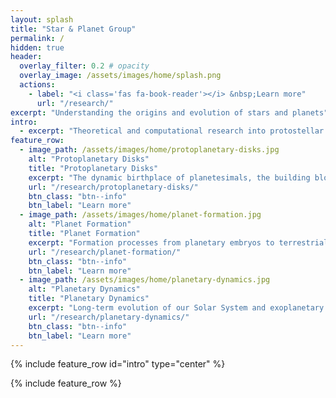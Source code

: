 ```yaml
---
layout: splash
title: "Star & Planet Group"
permalink: /
hidden: true
header:
  overlay_filter: 0.2 # opacity
  overlay_image: /assets/images/home/splash.png
  actions:
    - label: "<i class='fas fa-book-reader'></i> &nbsp;Learn more"
      url: "/research/"
excerpt: "Understanding the origins and evolution of stars and planets"
intro: 
  - excerpt: "Theoretical and computational research into protostellar and protoplanetary disks, star and planet formation, and long-term evolution of exoplanetary systems."
feature_row:
  - image_path: /assets/images/home/protoplanetary-disks.jpg
    alt: "Protoplanetary Disks"
    title: "Protoplanetary Disks"
    excerpt: "The dynamic birthplace of planetesimals, the building blocks of planets."
    url: "/research/protoplanetary-disks/"
    btn_class: "btn--info"
    btn_label: "Learn more"
  - image_path: /assets/images/home/planet-formation.jpg
    alt: "Planet Formation"
    title: "Planet Formation"
    excerpt: "Formation processes from planetary embryos to terrestrial planets and gas giants."
    url: "/research/planet-formation/"
    btn_class: "btn--info"
    btn_label: "Learn more"
  - image_path: /assets/images/home/planetary-dynamics.jpg
    alt: "Planetary Dynamics"
    title: "Planetary Dynamics"
    excerpt: "Long-term evolution of our Solar System and exoplanetary systems."
    url: "/research/planetary-dynamics/"
    btn_class: "btn--info"
    btn_label: "Learn more"
---
```


{% include feature_row id="intro" type="center" %}

{% include feature_row %}
